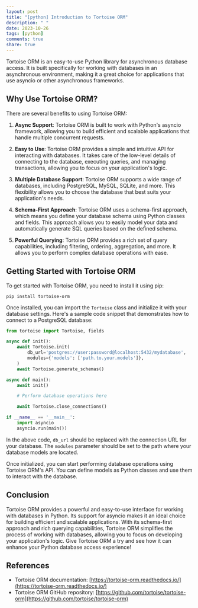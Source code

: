 ```yaml
---
layout: post
title: "[python] Introduction to Tortoise ORM"
description: " "
date: 2023-10-26
tags: [python]
comments: true
share: true
---
```


Tortoise ORM is an easy-to-use Python library for asynchronous database access. It is built specifically for working with databases in an asynchronous environment, making it a great choice for applications that use asyncio or other asynchronous frameworks.

## Why Use Tortoise ORM?

There are several benefits to using Tortoise ORM:

1. **Async Support**: Tortoise ORM is built to work with Python's asyncio framework, allowing you to build efficient and scalable applications that handle multiple concurrent requests.

2. **Easy to Use**: Tortoise ORM provides a simple and intuitive API for interacting with databases. It takes care of the low-level details of connecting to the database, executing queries, and managing transactions, allowing you to focus on your application's logic.

3. **Multiple Database Support**: Tortoise ORM supports a wide range of databases, including PostgreSQL, MySQL, SQLite, and more. This flexibility allows you to choose the database that best suits your application's needs.

4. **Schema-First Approach**: Tortoise ORM uses a schema-first approach, which means you define your database schema using Python classes and fields. This approach allows you to easily model your data and automatically generate SQL queries based on the defined schema.

5. **Powerful Querying**: Tortoise ORM provides a rich set of query capabilities, including filtering, ordering, aggregation, and more. It allows you to perform complex database operations with ease.

## Getting Started with Tortoise ORM

To get started with Tortoise ORM, you need to install it using pip:

```
pip install tortoise-orm
```

Once installed, you can import the `Tortoise` class and initialize it with your database settings. Here's a sample code snippet that demonstrates how to connect to a PostgreSQL database:

```python
from tortoise import Tortoise, fields

async def init():
    await Tortoise.init(
        db_url='postgres://user:password@localhost:5432/mydatabase',
        modules={'models': ['path.to.your.models']},
    )
    await Tortoise.generate_schemas()

async def main():
    await init()

    # Perform database operations here

    await Tortoise.close_connections()

if __name__ == '__main__':
    import asyncio
    asyncio.run(main())
```

In the above code, `db_url` should be replaced with the connection URL for your database. The `modules` parameter should be set to the path where your database models are located.

Once initialized, you can start performing database operations using Tortoise ORM's API. You can define models as Python classes and use them to interact with the database.

## Conclusion

Tortoise ORM provides a powerful and easy-to-use interface for working with databases in Python. Its support for asyncio makes it an ideal choice for building efficient and scalable applications. With its schema-first approach and rich querying capabilities, Tortoise ORM simplifies the process of working with databases, allowing you to focus on developing your application's logic. Give Tortoise ORM a try and see how it can enhance your Python database access experience!

## References

- Tortoise ORM documentation: [https://tortoise-orm.readthedocs.io/](https://tortoise-orm.readthedocs.io/)
- Tortoise ORM GitHub repository: [https://github.com/tortoise/tortoise-orm](https://github.com/tortoise/tortoise-orm)